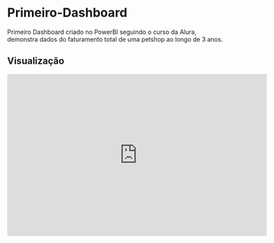 # Primeiro-Dashboard

Primeiro Dashboard criado no PowerBI seguindo o curso da Alura, demonstra dados do faturamento total de uma petshop ao longo de 3 anos.

## Visualização

<iframe title="Modelo Alura Pets" width="600" height="373.5" src="https://app.powerbi.com/view?r=eyJrIjoiMTNjNDhhMTQtZGZlYi00MWY3LTk4NzQtMWVmMDQwMDU2NzkwIiwidCI6ImY2MDUzYWM5LWZlNjItNDU4Yy05ZTYyLTcwYzI0NmJhM2VkNyJ9" frameborder="0" allowFullScreen="true"></iframe>